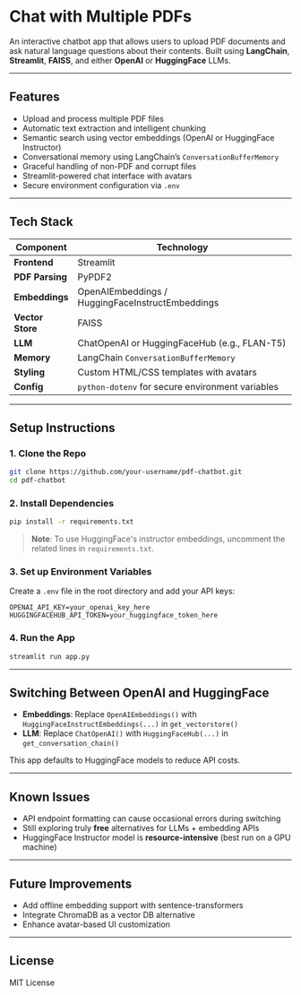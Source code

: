# Chat with Multiple PDFs

An interactive chatbot app that allows users to upload PDF documents and ask natural language questions about their contents. Built using **LangChain**, **Streamlit**, **FAISS**, and either **OpenAI** or **HuggingFace** LLMs.

---

## Features

*  Upload and process multiple PDF files
*  Automatic text extraction and intelligent chunking
*  Semantic search using vector embeddings (OpenAI or HuggingFace Instructor)
*  Conversational memory using LangChain’s `ConversationBufferMemory`
*  Graceful handling of non-PDF and corrupt files
*  Streamlit-powered chat interface with avatars
*  Secure environment configuration via `.env`

---

## Tech Stack

| Component        | Technology                                       |
| ---------------- | ------------------------------------------------ |
| **Frontend**     | Streamlit                                        |
| **PDF Parsing**  | PyPDF2                                           |
| **Embeddings**   | OpenAIEmbeddings / HuggingFaceInstructEmbeddings |
| **Vector Store** | FAISS                                            |
| **LLM**          | ChatOpenAI or HuggingFaceHub (e.g., FLAN-T5)     |
| **Memory**       | LangChain `ConversationBufferMemory`             |
| **Styling**      | Custom HTML/CSS templates with avatars           |
| **Config**       | `python-dotenv` for secure environment variables |

---
## Setup Instructions

### 1. Clone the Repo

```bash
git clone https://github.com/your-username/pdf-chatbot.git
cd pdf-chatbot
```

### 2. Install Dependencies

```bash
pip install -r requirements.txt
```

> **Note**: To use HuggingFace's instructor embeddings, uncomment the related lines in `requirements.txt`.

### 3. Set up Environment Variables

Create a `.env` file in the root directory and add your API keys:

```
OPENAI_API_KEY=your_openai_key_here
HUGGINGFACEHUB_API_TOKEN=your_huggingface_token_here
```

### 4. Run the App

```bash
streamlit run app.py
```

---

## Switching Between OpenAI and HuggingFace

* **Embeddings**: Replace `OpenAIEmbeddings()` with `HuggingFaceInstructEmbeddings(...)` in `get_vectorstore()`
* **LLM**: Replace `ChatOpenAI()` with `HuggingFaceHub(...)` in `get_conversation_chain()`

 This app defaults to HuggingFace models to reduce API costs.

---

## Known Issues

*  API endpoint formatting can cause occasional errors during switching
*  Still exploring truly **free** alternatives for LLMs + embedding APIs
*  HuggingFace Instructor model is **resource-intensive** (best run on a GPU machine)

---

## Future Improvements

* Add offline embedding support with sentence-transformers
* Integrate ChromaDB as a vector DB alternative
* Enhance avatar-based UI customization

---

## License

MIT License
